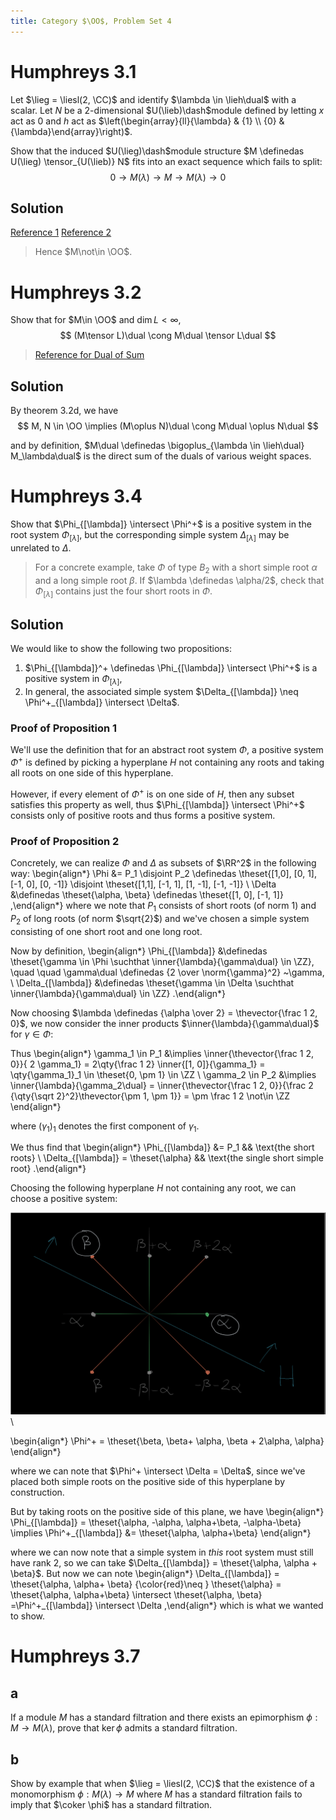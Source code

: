 ```yaml
---
title: Category $\OO$, Problem Set 4
---
```


# Humphreys 3.1
Let $\lieg = \liesl(2, \CC)$ and identify $\lambda \in \lieh\dual$ with a scalar.
Let $N$ be a 2-dimensional $U(\lieb)\dash$module defined by letting $x$ act as $0$ and $h$ act as $\left(\begin{array}{ll}{\lambda} & {1} \\ {0} & {\lambda}\end{array}\right)$.

Show that the induced $U(\lieg)\dash$module structure $M \definedas U(\lieg) \tensor_{U(\lieb)} N$ fits into an exact sequence which fails to split:
$$
0 \to M(\lambda) \to M \to M(\lambda) \to 0
$$

## Solution

[Reference 1](https://math.stackexchange.com/questions/2272891/extension-of-dual-verma-module/2273008#2273008)
[Reference 2](https://aip.scitation.org/doi/full/10.1063/1.5121236)

> Hence $M\not\in \OO$.

# Humphreys 3.2

Show that for $M\in \OO$ and $\dim L < \infty$,
$$
(M\tensor L)\dual \cong M\dual \tensor L\dual
$$

> [Reference for Dual of Sum](https://mathoverflow.net/questions/56255/duals-and-tensor-products)

## Solution

By theorem 3.2d, we have
$$
M, N \in \OO \implies (M\oplus N)\dual \cong M\dual \oplus N\dual
$$

and by definition, $M\dual \definedas \bigoplus_{\lambda \in \lieh\dual} M_\lambda\dual$ is the direct sum of the duals of various weight spaces.


# Humphreys 3.4

Show that $\Phi_{[\lambda]} \intersect \Phi^+$ is a positive system in the root system $\Phi_{[\lambda]}$, but the corresponding simple system $\Delta_{[\lambda]}$ may be unrelated to $\Delta$.

> For a concrete example, take $\Phi$ of type $B_2$ with a short simple root $\alpha$ and a long simple root $\beta$.
> If $\lambda \definedas \alpha/2$, check that $\Phi_{[\lambda]}$ contains just the four short roots in $\Phi$.

## Solution

We would like to show the following two propositions:

1. $\Phi_{[\lambda]}^+ \definedas \Phi_{[\lambda]} \intersect \Phi^+$ is a positive system in $\Phi_{[\lambda]}$,
2. In general, the associated simple system $\Delta_{[\lambda]} \neq \Phi^+_{[\lambda]} \intersect \Delta$.

### Proof of Proposition 1


We'll use the definition that for an abstract root system $\Phi$, a positive system $\Phi^+$ is defined by picking a hyperplane $H$ not containing any roots and taking all roots on one side of this hyperplane.

However, if every element of $\Phi^+$ is on one side of $H$, then any subset satisfies this property as well, thus $\Phi_{[\lambda]} \intersect \Phi^+$ consists only of positive roots and thus forms a positive system.

### Proof of Proposition 2

Concretely, we can realize $\Phi$ and $\Delta$ as subsets of $\RR^2$ in the following way:
\begin{align*}
\Phi &= P_1 \disjoint P_2 \definedas \theset{[1,0], [0, 1], [-1, 0], [0, -1]} \disjoint \theset{[1,1], [-1, 1], [1, -1], [-1, -1]} \\
\Delta &\definedas \theset{\alpha, \beta} \definedas \theset{[1, 0], [-1, 1]}
,\end{align*}
where we note that $P_1$ consists of short roots (of norm 1) and $P_2$ of long roots (of norm $\sqrt{2}$) and we've chosen a simple system consisting of one short root and one long root.

Now by definition,
\begin{align*}
\Phi_{[\lambda]} &\definedas \theset{\gamma \in \Phi \suchthat \inner{\lambda}{\gamma\dual} \in \ZZ}, \quad \quad \gamma\dual \definedas {2 \over \norm{\gamma}^2} ~\gamma, \\
\Delta_{[\lambda]} &\definedas \theset{\gamma \in \Delta \suchthat \inner{\lambda}{\gamma\dual} \in \ZZ} 
.\end{align*}

Now choosing $\lambda \definedas {\alpha \over 2} = \thevector{\frac 1 2, 0}$, we now consider the inner products $\inner{\lambda}{\gamma\dual}$ for $\gamma \in \Phi$: 

Thus
\begin{align*}
\gamma_1 \in P_1 &\implies  \inner{\thevector{\frac 1 2, 0}}{ 2 \gamma_1} = 2\qty{\frac 1 2} \inner{[1, 0]}{\gamma_1} = \qty{\gamma_1}_1 \in \theset{0, \pm 1} \in \ZZ \\
\gamma_2 \in P_2 &\implies \inner{\lambda}{\gamma_2\dual} = \inner{\thevector{\frac 1 2, 0}}{\frac 2 {\qty{\sqrt 2}^2}\thevector{\pm 1, \pm 1}} = \pm \frac 1 2 \not\in \ZZ 
\end{align*}


where $(\gamma_1)_1$ denotes the first component of $\gamma_1$.

We thus find that 
\begin{align*}
\Phi_{[\lambda]} &= P_1 && \text{the short roots} \\
\Delta_{[\lambda]} = \theset{\alpha} && \text{the single short simple root}
.\end{align*}

Choosing the following hyperplane $H$ not containing any root, we can choose a positive system:

![](figures/image_2020-04-26-16-35-07.png)\\

\begin{align*}
\Phi^+ = \theset{\beta, \beta+ \alpha, \beta + 2\alpha, \alpha}
\end{align*}

where we can note that $\Phi^+ \intersect \Delta = \Delta$, since we've placed both simple roots on the positive side of this hyperplane by construction.

But by taking roots on the positive side of this plane, we have
\begin{align*}
\Phi_{[\lambda]} = \theset{\alpha, -\alpha, \alpha+\beta, -\alpha-\beta}    \implies \Phi^+_{[\lambda]} &= \theset{\alpha, \alpha+\beta}
\end{align*}

where we can now note that a simple system in *this* root system must still have rank 2, so we can take $\Delta_{[\lambda]} = \theset{\alpha, \alpha + \beta}$. 
But now we can note
\begin{align*}
\Delta_{[\lambda]} = \theset{\alpha, \alpha+ \beta} {\color{red}\neq }
\theset{\alpha} = \theset{\alpha, \alpha+\beta} \intersect \theset{\alpha, \beta} 
=\Phi^+_{[\lambda]} \intersect \Delta
,\end{align*}
which is what we wanted to show.


# Humphreys 3.7

## a

If a module $M$ has a standard filtration and there exists an epimorphism $\phi: M\to M(\lambda)$, prove that $\ker \phi$ admits a standard filtration.

## b

Show by example that when $\lieg = \liesl(2, \CC)$ that the existence of a monomorphism $\phi: M(\lambda) \to M$ where $M$ has a standard filtration fails to imply that $\coker \phi$ has a standard filtration.

